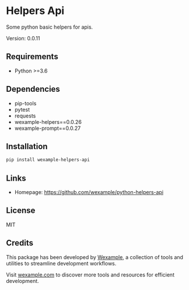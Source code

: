 # Helpers Api

Some python basic helpers for apis.

Version: 0.0.11

## Requirements

- Python >=3.6

## Dependencies

- pip-tools
- pytest
- requests
- wexample-helpers==0.0.26
- wexample-prompt==0.0.27

## Installation

```bash
pip install wexample-helpers-api
```

## Links

- Homepage: https://github.com/wexample/python-helpers-api

## License

MIT
## Credits

This package has been developed by [Wexample](https://wexample.com), a collection of tools and utilities to streamline development workflows.

Visit [wexample.com](https://wexample.com) to discover more tools and resources for efficient development.